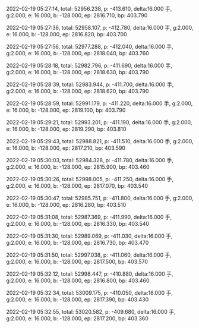 2022-02-19 05:27:14, total: 52956.238, p: -413.610, delta:16.000 手, g:2.000, e: 16.000, b: -128.000, ep: 2816.710, bp: 403.790

2022-02-19 05:27:36, total: 52958.107, p: -412.780, delta:16.000 手, g:2.000, e: 16.000, b: -128.000, ep: 2816.820, bp: 403.700

2022-02-19 05:27:56, total: 52977.288, p: -412.040, delta:16.000 手, g:2.000, e: 16.000, b: -128.000, ep: 2818.040, bp: 403.760

2022-02-19 05:28:18, total: 52982.796, p: -411.690, delta:16.000 手, g:2.000, e: 16.000, b: -128.000, ep: 2818.630, bp: 403.790

2022-02-19 05:28:39, total: 52983.944, p: -411.700, delta:16.000 手, g:2.000, e: 16.000, b: -128.000, ep: 2818.620, bp: 403.790

2022-02-19 05:28:59, total: 52991.179, p: -411.220, delta:16.000 手, g:2.000, e: 16.000, b: -128.000, ep: 2819.100, bp: 403.790

2022-02-19 05:29:21, total: 52993.201, p: -411.190, delta:16.000 手, g:2.000, e: 16.000, b: -128.000, ep: 2819.290, bp: 403.810

2022-02-19 05:29:43, total: 52988.821, p: -411.510, delta:16.000 手, g:2.000, e: 16.000, b: -128.000, ep: 2817.210, bp: 403.590

2022-02-19 05:30:03, total: 52984.328, p: -411.780, delta:16.000 手, g:2.000, e: 16.000, b: -128.000, ep: 2815.900, bp: 403.460

2022-02-19 05:30:26, total: 52998.005, p: -411.250, delta:16.000 手, g:2.000, e: 16.000, b: -128.000, ep: 2817.070, bp: 403.540

2022-02-19 05:30:47, total: 52985.751, p: -411.800, delta:16.000 手, g:2.000, e: 16.000, b: -128.000, ep: 2816.280, bp: 403.510

2022-02-19 05:31:08, total: 52987.369, p: -411.990, delta:16.000 手, g:2.000, e: 16.000, b: -128.000, ep: 2816.330, bp: 403.540

2022-02-19 05:31:30, total: 52989.069, p: -411.030, delta:16.000 手, g:2.000, e: 16.000, b: -128.000, ep: 2816.730, bp: 403.470

2022-02-19 05:31:50, total: 52997.038, p: -411.060, delta:16.000 手, g:2.000, e: 16.000, b: -128.000, ep: 2817.500, bp: 403.570

2022-02-19 05:32:12, total: 52998.447, p: -410.880, delta:16.000 手, g:2.000, e: 16.000, b: -128.000, ep: 2816.800, bp: 403.460

2022-02-19 05:32:34, total: 53009.175, p: -410.050, delta:16.000 手, g:2.000, e: 16.000, b: -128.000, ep: 2817.390, bp: 403.430

2022-02-19 05:32:55, total: 53020.582, p: -409.680, delta:16.000 手, g:2.000, e: 16.000, b: -128.000, ep: 2817.200, bp: 403.360
